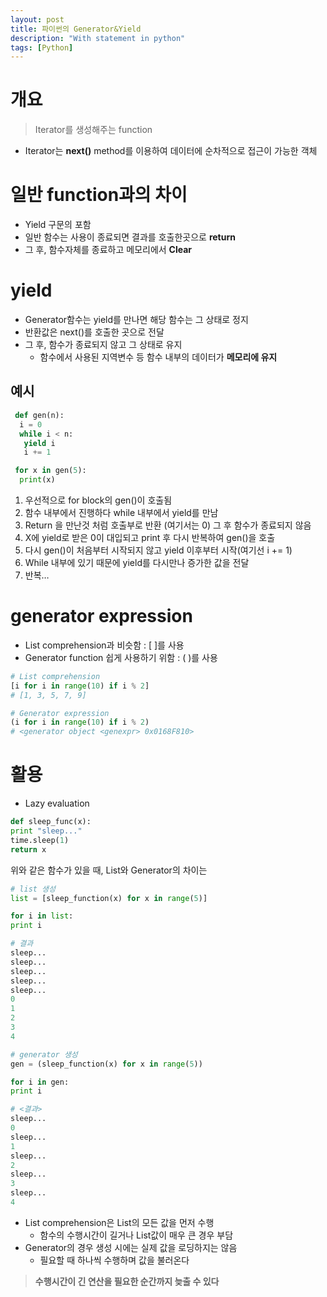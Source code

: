 ```yaml
---
layout: post
title: 파이썬의 Generator&Yield
description: "With statement in python"
tags: [Python]
---
```

# 개요
> Iterator를 생성해주는 function

- Iterator는 **next()** method를 이용하여 데이터에 순차적으로 접근이 가능한 객체

# 일반 function과의 차이
- Yield 구문의 포함
- 일반 함수는 사용이 종료되면 결과를 호출한곳으로 **return**
- 그 후, 함수자체를 종료하고 메모리에서 **Clear**
	
# yield
- Generator함수는 yield를 만나면 해당 함수는 그 상태로 정지
- 반환값은 next()를 호출한 곳으로 전달
- 그 후, 함수가 종료되지 않고 그 상태로 유지
	- 함수에서 사용된 지역변수 등 함수 내부의 데이터가 **메모리에 유지**

## 예시

```python
 def gen(n):
  i = 0
  while i < n:
   yield i
   i += 1

 for x in gen(5):
  print(x)
```
1. 우선적으로 for block의 gen()이 호출됨
2. 함수 내부에서 진행하다 while 내부에서 yield를 만남
3. Return 을 만난것 처럼 호출부로 반환 (여기서는 0) 그 후 함수가 종료되지 않음
4. X에 yield로 받은 0이 대입되고 print 후 다시 반복하여 gen()을 호출
5. 다시 gen()이 처음부터 시작되지 않고 yield 이후부터 시작(여기선 i += 1)
6. While 내부에 있기 때문에 yield를 다시만나 증가한 값을 전달
7. 반복…

# generator expression
- List comprehension과 비슷함 : [ ]를 사용
- Generator function 쉽게 사용하기 위함 : ( )를 사용

```python
# List comprehension
[i for i in range(10) if i % 2]
# [1, 3, 5, 7, 9]

# Generator expression
(i for i in range(10) if i % 2)
# <generator object <genexpr> 0x0168F810>
```

# 활용
- Lazy evaluation

```python
def sleep_func(x):
print "sleep..."
time.sleep(1)
return x
```

위와 같은 함수가 있을 때, List와 Generator의 차이는

```python
# list 생성
list = [sleep_function(x) for x in range(5)]

for i in list:
print i

# 결과
sleep...
sleep...
sleep...
sleep...
sleep...
0
1
2
3
4
```

```python
# generator 생성
gen = (sleep_function(x) for x in range(5))

for i in gen:
print i

# <결과>
sleep...
0
sleep...
1
sleep...
2
sleep...
3
sleep...
4
```
- List comprehension은 List의 모든 값을 먼저 수행
	- 함수의 수행시간이 길거나 List값이 매우 큰 경우 부담
- Generator의 경우 생성 시에는 실제 값을 로딩하지는 않음
	- 필요할 때 하나씩 수행하며 값을 불러온다
> **수행시간이 긴 연산을 필요한 순간까지 늦출 수 있다**
